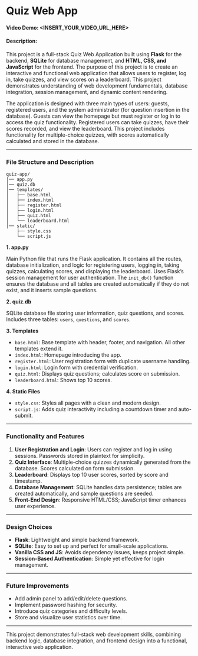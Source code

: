 # Quiz Web App

#### Video Demo: <INSERT_YOUR_VIDEO_URL_HERE>

#### Description:

This project is a full-stack Quiz Web Application built using **Flask** for the backend, **SQLite** for database management, and **HTML, CSS, and JavaScript** for the frontend. The purpose of this project is to create an interactive and functional web application that allows users to register, log in, take quizzes, and view scores on a leaderboard. This project demonstrates understanding of web development fundamentals, database integration, session management, and dynamic content rendering.

The application is designed with three main types of users: guests, registered users, and the system administrator (for question insertion in the database). Guests can view the homepage but must register or log in to access the quiz functionality. Registered users can take quizzes, have their scores recorded, and view the leaderboard. This project includes functionality for multiple-choice quizzes, with scores automatically calculated and stored in the database.

---

### File Structure and Description

```
quiz-app/
│── app.py
│── quiz.db
│── templates/
│   ├── base.html
│   ├── index.html
│   ├── register.html
│   ├── login.html
│   ├── quiz.html
│   └── leaderboard.html
│── static/
    ├── style.css
    └── script.js
```

**1. app.py**

Main Python file that runs the Flask application. It contains all the routes, database initialization, and logic for registering users, logging in, taking quizzes, calculating scores, and displaying the leaderboard. Uses Flask’s session management for user authentication. The `init_db()` function ensures the database and all tables are created automatically if they do not exist, and it inserts sample questions.

**2. quiz.db**

SQLite database file storing user information, quiz questions, and scores. Includes three tables: `users`, `questions`, and `scores`.

**3. Templates**

* `base.html`: Base template with header, footer, and navigation. All other templates extend it.
* `index.html`: Homepage introducing the app.
* `register.html`: User registration form with duplicate username handling.
* `login.html`: Login form with credential verification.
* `quiz.html`: Displays quiz questions; calculates score on submission.
* `leaderboard.html`: Shows top 10 scores.

**4. Static Files**

* `style.css`: Styles all pages with a clean and modern design.
* `script.js`: Adds quiz interactivity including a countdown timer and auto-submit.

---

### Functionality and Features

1. **User Registration and Login**: Users can register and log in using sessions. Passwords stored in plaintext for simplicity.
2. **Quiz Interface**: Multiple-choice quizzes dynamically generated from the database. Scores calculated on form submission.
3. **Leaderboard**: Displays top 10 user scores, sorted by score and timestamp.
4. **Database Management**: SQLite handles data persistence; tables are created automatically, and sample questions are seeded.
5. **Front-End Design**: Responsive HTML/CSS; JavaScript timer enhances user experience.

---

### Design Choices

* **Flask**: Lightweight and simple backend framework.
* **SQLite**: Easy to set up and perfect for small-scale applications.
* **Vanilla CSS and JS**: Avoids dependency issues, keeps project simple.
* **Session-Based Authentication**: Simple yet effective for login management.

---

### Future Improvements

* Add admin panel to add/edit/delete questions.
* Implement password hashing for security.
* Introduce quiz categories and difficulty levels.
* Store and visualize user statistics over time.

---

This project demonstrates full-stack web development skills, combining backend logic, database integration, and frontend design into a functional, interactive web application.
